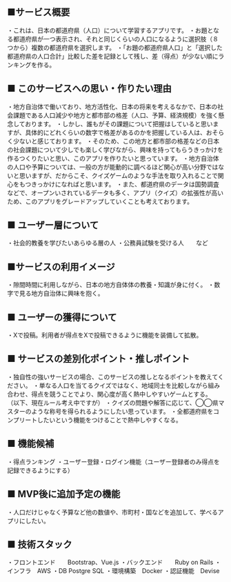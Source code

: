 ## ■サービス概要
・これは、日本の都道府県（人口）について学習するアプリです。
・お題となる都道府県が一つ表示され、それと同じくらいの人口になるように選択肢（８つから）複数の都道府県を選択します。
・「お題の都道府県人口」と「選択した都道府県の人口合計」比較した差を記録として残し、差（得点）が少ない順にランキングを作る。

## ■ このサービスへの思い・作りたい理由
・地方自治体で働いており、地方活性化、日本の将来を考えるなかで、日本の社会課題である人口減少や地方と都市部の格差（人口、予算、経済規模）を強く懸念しております。
・しかし、誰もがその課題について把握はしていると思いますが、具体的にどれくらいの数字で格差があるのかを把握している人は、おそらく少ないと感じております。
・そのため、この地方と都市部の格差などの日本の社会課題について少しでも楽しく学びながら、興味を持ってもらうきっかけを作るつくりたいと思い、このアプリを作りたいと思っています。
・地方自治体の人口や予算については、一般の方が能動的に調べるほど関心が高い分野ではないと思いますが、だからこそ、クイズゲームのような手法を取り入れることで関心をもつきっかけになればと思います。
・また、都道府県のデータは国勢調査などで、オープンいされているデータも多く、アプリ（クイズ）の拡張性が高いため、このアプリをグレードアップしていくことも考えております。


## ■ ユーザー層について
・社会的教養を学びたいあらゆる層の人
・公務員試験を受ける人　　など

## ■サービスの利用イメージ
・隙間時間に利用しながら、日本の地方自体体の教養・知識が身に付く。
・数字で見る地方自治体に興味を抱く。

## ■ ユーザーの獲得について
・Xで投稿。利用者が得点をXで投稿できるように機能を装備して拡散。

## ■ サービスの差別化ポイント・推しポイント
・独自性の強いサービスの場合、このサービスの推しとなるポイントを教えてください。
・単なる人口を当てるクイズではなく、地域同士を比較しながら組み合わせ、得点を競うことでより、関心度が高く熱中しやすいゲームとする。
（以下、現在ルール考え中ですが）
・クイズの問題や解答に応じて、◯◯県マスターのような称号を得られるようにしたい思っています。
・全都道府県をコンプリートしたいという機能をつけることで熱中しやすくなる。

## ■ 機能候補
・得点ランキング
・ユーザー登録・ログイン機能（ユーザー登録者のみ得点を記録できるようにする）

## ■ MVP後に追加予定の機能
・人口だけじゃなく予算など他の数値や、市町村・国などを追加して、学べるアプリにしたい。

## ■ 技術スタック
・フロントエンド　　Bootstrap、Vue.js
・バックエンド　　Ruby on Rails
・インフラ　AWS
・DB Postgre SQL
・環境構築　Docker
・認証機能　Devise
